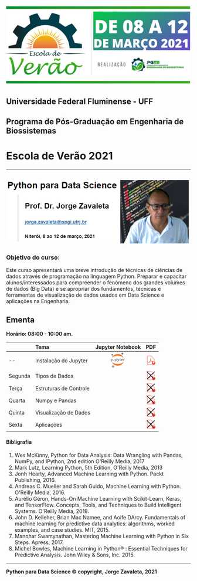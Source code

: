 ![](imagens/verao_uff.png)
## Universidade Federal Fluminense - UFF
## Programa de Pós-Graduação em Engenharia de Biossistemas
# Escola de Verão 2021
---
![jorge](imagens/uff-jorge.png)
---
### Objetivo do curso:
Este curso apresentará uma breve introdução de técnicas de ciências de dados através de programação na linguagem Python. Preparar e capacitar alunos/interessados para compreender o fenômeno dos grandes volumes de dados (Big Data) e se apropriar dos fundamentos, técnicas e ferramentas de visualização de dados usados em Data Science e aplicações na Engenharia.

## Ementa
**Horário: 08:00 - 10:00 am.**

|        |   Tema                   | Jupyter Notebook | PDF       |
|:-------|:-------------------------|:-----------------:|:---------:|
| --     | Instalação do Jupyter    |  [<img src="imagens/jupyter1.png" alt="pdf" width="40"/>](REAME.md)                 |  [<img src="imagens/pdf1.png" alt="pdf" width="25"/>](pdf/verao_uff.pdf)      |
|Segunda | Tipos de Dados           |                  |  [<img src="imagens/pdf2.png" alt="pdf" width="25"/>](pdf/)      |
|Terça   | Estruturas de Controle   |                  | [<img src="imagens/pdf2.png" alt="pdf" width="25"/>](pdf/)        |
|Quarta  | Numpy e Pandas           |                  | [<img src="imagens/pdf2.png" alt="pdf" width="25"/>](pdf/)        |
|Quinta  | Visualização de Dados    |                  | [<img src="imagens/pdf2.png" alt="pdf" width="25"/>](pdf/)        |
|Sexta   | Aplicações               |                  | [<img src="imagens/pdf2.png" alt="pdf" width="25"/>](pdf/)        |

#### Bibligrafia

1. Wes McKinny, Python for Data Analysis: Data Wrangling with Pandas, NumPy, and IPython, 2nd edition O'Reilly Media, 2017
2. Mark Lutz, Learning Python, 5th Edition, O'Reilly Media, 2013
3. Jonh Hearty, Advanced Machine Learning with Python. Packt Publishing, 2016.
4. Andreas C. Mueller and Sarah Guido, Machine Learning with Python. O'Reilly Media, 2016.
5. Aurélio Géron, Hands-On Machine Learning with Scikit-Learn, Keras, and TensorFlow. Concepts, Tools, and Techniques to Build Intelligent Systems. O'Reilly Media, 2019.
6. John D. Kelleher, Brian Mac Namee, and Aoife DArcy. Fundamentals of machine learning for predictive data analytics: algorithms, worked examples, and case studies. MIT, 2015.
7. Manohar Swamynathan, Mastering Machine Learning with Python in Six Steps. Apress, 2017.
8. Michel Bowles, Machine Learning in Python® : Essential Techniques for Predictive Analysis. John Wiley & Sons, Inc. 2015.

---
**Python para Data Science &copy; copyright, Jorge Zavaleta, 2021**

